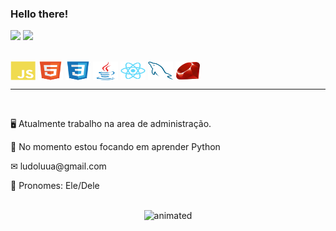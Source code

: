 
### Hello there!


<div>
  <img height="150rem" src="https://github-readme-stats.vercel.app/api?username=ludolua&show_icons=true&theme=tokyonight&include_all_commits=true&count_private=true"/>
  <img height="150rem" src="https://github-readme-stats.vercel.app/api/top-langs/?username=ludolua&layout=compact&langs_count=16&theme=tokyonight"/>
</div>

 <p align="inline">

</p>
<div style="display: inline_block"><br>
    <img align="center" alt="Js" height="30" width="40" src="https://raw.githubusercontent.com/devicons/devicon/master/icons/javascript/javascript-plain.svg">
    <img align="center" alt="HTML" height="30" width="40" src="https://raw.githubusercontent.com/devicons/devicon/master/icons/html5/html5-original.svg">
    <img align="center" alt="CSS" height="30" width="40" src="https://raw.githubusercontent.com/devicons/devicon/master/icons/css3/css3-original.svg">
    <img align="center" alt="JAVA" height="30" width="40" src="https://raw.githubusercontent.com/devicons/devicon/master/icons/java/java-original.svg">
    <img align="center" alt="REACT" height="30" width="40" src="https://raw.githubusercontent.com/devicons/devicon/master/icons/react/react-original.svg">
    <img align="center" alt="MYSQL" height="30" width="40" src="https://raw.githubusercontent.com/devicons/devicon/master/icons/mysql/mysql-original.svg">
    <img align="center" alt="RUBY" height="30" width="40" src="https://raw.githubusercontent.com/devicons/devicon/master/icons/ruby/ruby-original.svg">
</div>	

<hr>
<br>
  <p>🖥 Atualmente trabalho na area de administração.
  <p>🌱 No momento estou focando em aprender Python</p>
  <p> ✉ ludoluua@gmail.com
  <p>🧑 Pronomes: Ele/Dele</p>	
<br>
<center>
<img src="https://user-images.githubusercontent.com/87837854/166164046-1238b8f9-e59c-4096-83b5-c777ec7cf562.gif" alt="animated">
</center>
